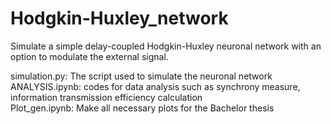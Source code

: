 # Hodgkin-Huxley_network

Simulate a simple delay-coupled Hodgkin-Huxley neuronal network with an option to modulate the external signal.

simulation.py: The script used to simulate the neuronal network \
ANALYSIS.ipynb: codes for data analysis such as synchrony measure, information transmission efficiency calculation \
Plot_gen.ipynb: Make all necessary plots for the Bachelor thesis
